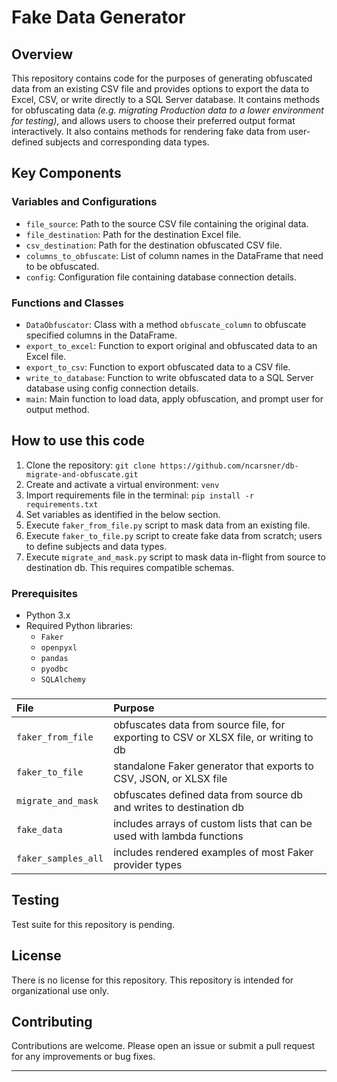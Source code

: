 # Fake Data Generator

## Overview
This repository contains code for the purposes of generating obfuscated data from an existing CSV file and provides options to export the data to Excel, CSV, or write directly to a SQL Server database. It contains methods for obfuscating data <i>(e.g. migrating Production data to a lower environment for testing)</i>, and allows users to choose their preferred output format interactively. It also contains methods for rendering fake data from user-defined subjects and corresponding data types.

## Key Components

### Variables and Configurations
- `file_source`: Path to the source CSV file containing the original data.
- `file_destination`: Path for the destination Excel file.
- `csv_destination`: Path for the destination obfuscated CSV file.
- `columns_to_obfuscate`: List of column names in the DataFrame that need to be obfuscated.
- `config`: Configuration file containing database connection details.

### Functions and Classes
- `DataObfuscator`: Class with a method `obfuscate_column` to obfuscate specified columns in the DataFrame.
- `export_to_excel`: Function to export original and obfuscated data to an Excel file.
- `export_to_csv`: Function to export obfuscated data to a CSV file.
- `write_to_database`: Function to write obfuscated data to a SQL Server database using config connection details.
- `main`: Main function to load data, apply obfuscation, and prompt user for output method.

## How to use this code
1. Clone the repository: `git clone https://github.com/ncarsner/db-migrate-and-obfuscate.git`
2. Create and activate a virtual environment: `venv`
3. Import requirements file in the terminal: `pip install -r requirements.txt`
4. Set variables as identified in the below section.
5. Execute `faker_from_file.py` script to mask data from an existing file.
6. Execute `faker_to_file.py` script to create fake data from scratch; users to define subjects and data types.
7. Execute `migrate_and_mask.py` script to mask data in-flight from source to destination db. This requires compatible schemas.

### Prerequisites
- Python 3.x
- Required Python libraries:
    * `Faker`
    * `openpyxl`
    * `pandas`
    * `pyodbc`
    * `SQLAlchemy`

###
| File | Purpose |
|:------------- |:-------------|
| `faker_from_file` | obfuscates data from source file, for exporting to CSV or XLSX file, or writing to db |
| `faker_to_file` | standalone Faker generator that exports to CSV, JSON, or XLSX file |
| `migrate_and_mask` | obfuscates defined data from source db and writes to destination db |
| `fake_data` | includes arrays of custom lists that can be used with lambda functions |
| `faker_samples_all` | includes rendered examples of most Faker provider types |

## Testing
Test suite for this repository is pending.

## License
There is no license for this repository. This repository is intended for organizational use only.

## Contributing
Contributions are welcome. Please open an issue or submit a pull request for any improvements or bug fixes.

---
